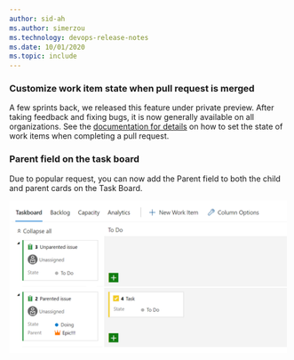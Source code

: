 ```yaml
---
author: sid-ah
ms.author: simerzou
ms.technology: devops-release-notes
ms.date: 10/01/2020
ms.topic: include
---
```


### Customize work item state when pull request is merged

A few sprints back, we released this feature under private preview. After taking feedback and fixing bugs, it is now generally available on all organizations. See the <a href="https://docs.microsoft.com/azure/devops/notifications/add-links-to-work-items?view=azure-devops#set-work-item-state-in-pull-request">documentation for details</a> on how to set the state of work items when completing a pull request.

### Parent field on the task board

Due to popular request, you can now add the Parent field to both the child and parent cards on the Task Board.

<img src='../../media/176-boards-1-0.png' width='500'>
